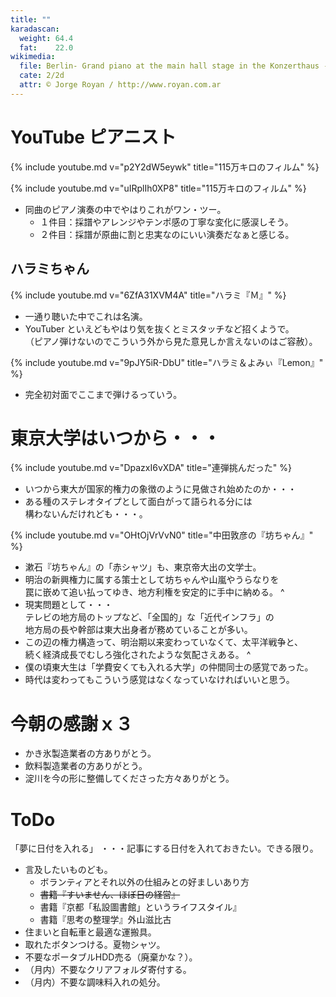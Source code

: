 ```yaml
---
title: ""
karadascan:
  weight: 64.4
  fat:    22.0
wikimedia:
  file: Berlin- Grand piano at the main hall stage in the Konzerthaus - 4189.jpg
  cate: 2/2d
  attr: © Jorge Royan / http://www.royan.com.ar
---
```


# YouTube ピアニスト

{% include youtube.md v="p2Y2dW5eywk" title="115万キロのフィルム" %}

{% include youtube.md v="uIRplIh0XP8" title="115万キロのフィルム" %}

* 同曲のピアノ演奏の中でやはりこれがワン・ツー。
  * １件目：採譜やアレンジやテンポ感の丁寧な変化に感涙しそう。
  * ２件目：採譜が原曲に割と忠実なのにいい演奏だなぁと感じる。
  

## ハラミちゃん

{% include youtube.md v="6ZfA31XVM4A" title="ハラミ『Ｍ』" %}

* 一通り聴いた中でこれは名演。
* YouTuber といえどもやはり気を抜くとミスタッチなど招くようで。  
  （ピアノ弾けないのでこういう外から見た意見しか言えないのはご容赦）。

{% include youtube.md v="9pJY5iR-DbU" title="ハラミ＆よみぃ『Lemon』" %}

* 完全初対面でここまで弾けるっていう。


# 東京大学はいつから・・・

{% include youtube.md v="DpazxI6vXDA" title="連弾挑んだった" %}

* いつから東大が国家的権力の象徴のように見做され始めたのか・・・
* ある種のステレオタイプとして面白がって語られる分には  
  構わないんだけれども・・・。

{% include youtube.md v="OHtOjVrVvN0" title="中田敦彦の『坊ちゃん』" %}

* 漱石『坊ちゃん』の「赤シャツ」も、東京帝大出の文学士。
* 明治の新興権力に属する策士として坊ちゃんや山嵐やうらなりを  
  罠に嵌めて追い払ってゆき、地方利権を安定的に手中に納める。
^
* 現実問題として・・・  
  テレビの地方局のトップなど、「全国的」な「近代インフラ」の  
  地方局の長や幹部は東大出身者が務めていることが多い。
* この辺の権力構造って、明治期以来変わっていなくて、太平洋戦争と、  
  続く経済成長でむしろ強化されたような気配さえある。
^
* 僕の頃東大生は「学費安くても入れる大学」の仲間同士の感覚であった。
* 時代は変わってもこういう感覚はなくなっていなければいいと思う。


# 今朝の感謝ｘ３

* かき氷製造業者の方ありがとう。
* 飲料製造業者の方ありがとう。
* 淀川を今の形に整備してくださった方々ありがとう。



# ToDo

「夢に日付を入れる」
・・・記事にする日付を入れておきたい。できる限り。


* 言及したいものども。
  * ボランティアとそれ以外の仕組みとの好ましいあり方
  * ~~書籍『すいません、ほぼ日の経営』~~
  * 書籍『京都「私設圖書館」というライフスタイル』
  * 書籍『思考の整理学』外山滋比古
* 住まいと自転車と最適な運搬具。
* 取れたボタンつける。夏物シャツ。
* 不要なポータブルHDD売る（廃棄かな？）。
* （月内）不要なクリアフォルダ寄付する。
* （月内）不要な調味料入れの処分。

